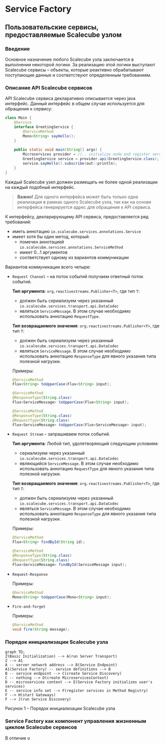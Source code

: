 # Service Factory 

## Пользовательские сервисы, предоставляемые Scalecube узлом

### Введение 
Основное назначение любого Scalecube узла заключается в выполнении некоторой логики. 
За реализацию этой логики выступают Scalecube сервисы – объекты, которые реактивно обрабатывают поступающие данные и соответствуют определенным требованиям. 

### Описание API Scalecube сервисов 
API Scalecube сервиса декларативно описывается через java интерфейс. Данный интерфейс в общем случае используется для обращения к сервису:
```java
class Main {
	@Service
	interface GreetingService {
		@ServiceMethod
		Mono<String> sayHello();
	}
	
	public static void main(String[] args) {
		Microservices provider = //.. initialize node and register service
		GreetingService service = provider.api(GreetingService.class);
		service.sayHello().subscribe(out::println);
	}
}
```
Каждый Scalecube узел должен размещать не более одной реализации на каждый подобный интерфейс. 

> __Важно!__ Для одного интерфейса может быть только одна реализация в рамках одного Scalecube узла, так как на основе интерфейса генерируется адрес для обращения к API сервиса. 

К интерфейсу, декларирующему API сервиса, предоставляется ряд требований:
- иметь аннотацию `io.scalecube.services.annotations.Service` 
- имеет хотя бы один метод, который:
	- помечен аннотацией `io.scalecube.services.annotations.ServiceMethod`	
	- имеет 0...1 аргументов
	- соответствует одному из вариантов коммуникации

Вариантов коммуникации всего четыре:
- `Request Channel` – на поток событий получаем ответный поток событий.

	__Тип аргумента__:  `org.reactivestreams.Publisher<T>`, где тип `T`:
	- должен быть сериализуем через 
	указанный `io.scalecube.services.transport.api.DataCodec`
	- являться `ServiceMessage`. В этом случае необходимо использовать аннотацию `RequestType`.
	
	__Тип возвращаемого значения__:  `org.reactivestreams.Publisher<T>`, где тип `T`:
	- должен быть сериализуем через 
	указанный `io.scalecube.services.transport.api.DataCodec`
	- являться `ServiceMessage`. В этом случае необходимо использовать аннотацию `ResponseType`  для явного указания типа полезной нагрузки.

	Примеры:
	
	```java
	@ServiceMethod
	Flux<String> toUpperCase(Flux<String> input);
	```
	```java
	@ServiceMethod
	@ResponseType(String.class)
	Flux<ServiceMessage> toUpperCase(Flux<String> input);
	```
	```java
	@ServiceMethod
	@ResponseType(String.class)
	@RequestType(String.class)
	Flux<ServiceMessage> toUpperCase(Flux<ServiceMessage> input);
	```
	
- `Request Stream` – запрашиваем поток событий. 

	__Тип аргумента__:  Любой тип, удолетворяющий следующим условиям:
	- сериализуем через 
	указанный `io.scalecube.services.transport.api.DataCodec`
	- являющийся `ServiceMessage`. В этом случае необходимо использовать аннотацию `RequestType` для явного указания типа полезной нагрузки.
	
	__Тип возвращаемого значения__:  `org.reactivestreams.Publisher<T>`, где тип `T`:
	- должен быть сериализуем через 
	указанный `io.scalecube.services.transport.api.DataCodec`
	- являться `ServiceMessage`. В этом случае необходимо использовать аннотацию `ResponseType` для явного указания типа полезной нагрузки.

	Примеры:

	```java
	@ServiceMethod
	Flux<String> findById(String id);
	```
	```java
	@ServiceMethod
	@ResponseType(String.class)
	@RequestType(String.class)
	Flux<ServiceMessage> findById(ServiceMessage input);
	```

- `Request-Response` 
	
	Примеры:

	```java
	@ServiceMethod
	Mono<String> toUpperCase(Mono<String> input);
	```

- `Fire-and-forget` 

	Примеры:

	```java
	@ServiceMethod
	void fire(String message);
	```

### Порядок инициализации Scalecube узла

```mermaid
graph TD;
Z(Basic Initialization) --> A(run Server Transport)
Z --> A1
A -- server network address --> B(Service Endpoint)
A1(Service Factory) -- service definitions --> B
B -- service endpoint --> C(create Service Discovery)
C -- nothing --> D(create MicroservicesContext)
D -- microservices context --> E(Service Factory initializes user's services)
E -- service info set --> F(register services in Method Registry)
F --> H(start Gateways)
F --> J(run Service Discovery)
```
Рисунок 1 – Порядок инициализации Scalecube узла

### Service Factory как компонент управления жизненным циклом Scalecube сервисов

В отличие о




<!--stackedit_data:
eyJoaXN0b3J5IjpbLTg0NTc5MjY5NSwyMTI1MTIxNDU1XX0=
-->